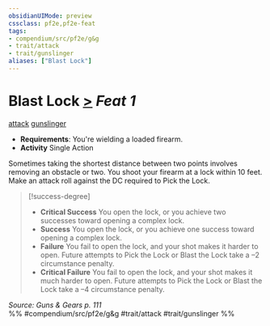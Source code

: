 ```yaml
---
obsidianUIMode: preview
cssclass: pf2e,pf2e-feat
tags:
- compendium/src/pf2e/g&g
- trait/attack
- trait/gunslinger
aliases: ["Blast Lock"]
---
```

# Blast Lock  [>](../../rules/core-rulebook/chapter-9-playing-the-game.md#Actions "Single Action") *Feat 1*  
[attack](../../rules/traits/attack.md)  [gunslinger](../../rules/traits/gunslinger-g-g.md)  

- **Requirements**: You're wielding a loaded firearm.
- **Activity** Single Action

Sometimes taking the shortest distance between two points involves removing an obstacle or two. You shoot your firearm at a lock within 10 feet. Make an attack roll against the DC required to Pick the Lock.

> [!success-degree] 
> - **Critical Success** You open the lock, or you achieve two successes toward opening a complex lock.
> - **Success** You open the lock, or you achieve one success toward opening a complex lock.
> - **Failure** You fail to open the lock, and your shot makes it harder to open. Future attempts to Pick the Lock or Blast the Lock take a –2 circumstance penalty.
> - **Critical Failure** You fail to open the lock, and your shot makes it much harder to open. Future attempts to Pick the Lock or Blast the Lock take a –4 circumstance penalty.

*Source: Guns & Gears p. 111*  
%% #compendium/src/pf2e/g&g #trait/attack #trait/gunslinger %%